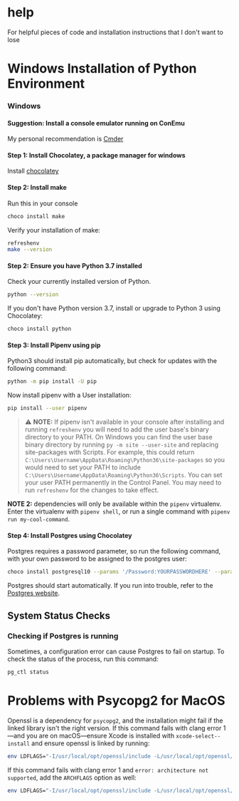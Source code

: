 # help
For helpful pieces of code and installation instructions that I don't want to lose


# Windows Installation of Python Environment
### Windows

#### Suggestion: Install a console emulator running on ConEmu

My personal recommendation is [Cmder](http://cmder.net/)

#### Step 1: Install Chocolatey, a package manager for windows

Install [chocolatey](https://chocolatey.org/install)

#### Step 2: Install make

Run this in your console
```sh
choco install make
```

Verify your installation of make:
```sh
refreshenv
make --version
```

#### Step 2: Ensure you have Python 3.7 installed

Check your currently installed version of Python.
```sh
python --version
```

If you don't have Python version 3.7, install or upgrade to Python 3 using Chocolatey:
```sh
choco install python
```

#### Step 3: Install Pipenv using pip

Python3 should install pip automatically, but check for updates with the following command:
```sh
python -m pip install -U pip
```

Now install pipenv with a User installation:
```sh
pip install --user pipenv
```

> :warning: **NOTE:** If pipenv isn't available in your console after installing and running `refreshenv`
you will need to add the user base's binary directory to your PATH. On Windows you can find the user base binary directory by running `py -m site --user-site` and replacing site-packages with Scripts. For example, this could return `C:\Users\Username\AppData\Roaming\Python36\site-packages` so you would need to set your PATH to include `C:\Users\Username\AppData\Roaming\Python36\Scripts`. You can set your user PATH permanently in the Control Panel. You may need to run `refreshenv` for the changes to take effect.

**NOTE 2:** dependencies will only be available within the `pipenv` virtualenv. Enter the virtualenv with `pipenv shell`, or run a single command with `pipenv run my-cool-command`.

#### Step 4: Install Postgres using Chocolatey

Postgres requires a password parameter, so run the following command, with your own password to be assigned to the postgres user:

```sh
choco install postgresql10 --params '/Password:YOURPASSWORDHERE' --params-global
```

Postgres should start automatically. If you run into trouble, refer to the [Postgres website](https://www.postgresql.org/download/windows/).

## System Status Checks

### Checking if Postgres is running

Sometimes, a configuration error can cause Postgres to fail on startup. To check the status of the process, run this command:

```sh
pg_ctl status
```


# Problems with Psycopg2 for MacOS

Openssl is a dependency for `psycopg2`, and the installation might fail if the linked library isn't the right version. If this command fails with clang error 1—and you are on macOS—ensure Xcode is installed with `xcode-select--install` and ensure openssl is linked by running:

```sh
env LDFLAGS="-I/usr/local/opt/openssl/include -L/usr/local/opt/openssl/lib" make install-dev
```

If this command fails with clang error 1 and `error: architecture not supported`, add the `ARCHFLAGS` option as well:

```sh
env LDFLAGS="-I/usr/local/opt/openssl/include -L/usr/local/opt/openssl/lib" ARCHFLAGS="-arch i386 -arch x86_64" make install-dev
```
